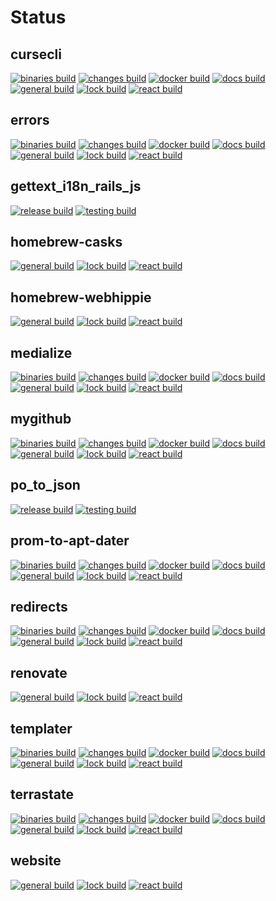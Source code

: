 # Status

## cursecli
[![binaries build](https://github.com/webhippie/cursecli/actions/workflows/binaries.yml/badge.svg)](https://github.com/webhippie/cursecli/actions/workflows/binaries.yml) [![changes build](https://github.com/webhippie/cursecli/actions/workflows/changes.yml/badge.svg)](https://github.com/webhippie/cursecli/actions/workflows/changes.yml) [![docker build](https://github.com/webhippie/cursecli/actions/workflows/docker.yml/badge.svg)](https://github.com/webhippie/cursecli/actions/workflows/docker.yml) [![docs build](https://github.com/webhippie/cursecli/actions/workflows/docs.yml/badge.svg)](https://github.com/webhippie/cursecli/actions/workflows/docs.yml) [![general build](https://github.com/webhippie/cursecli/actions/workflows/general.yml/badge.svg)](https://github.com/webhippie/cursecli/actions/workflows/general.yml) [![lock build](https://github.com/webhippie/cursecli/actions/workflows/lock.yml/badge.svg)](https://github.com/webhippie/cursecli/actions/workflows/lock.yml) [![react build](https://github.com/webhippie/cursecli/actions/workflows/react.yml/badge.svg)](https://github.com/webhippie/cursecli/actions/workflows/react.yml)

## errors
[![binaries build](https://github.com/webhippie/errors/actions/workflows/binaries.yml/badge.svg)](https://github.com/webhippie/errors/actions/workflows/binaries.yml) [![changes build](https://github.com/webhippie/errors/actions/workflows/changes.yml/badge.svg)](https://github.com/webhippie/errors/actions/workflows/changes.yml) [![docker build](https://github.com/webhippie/errors/actions/workflows/docker.yml/badge.svg)](https://github.com/webhippie/errors/actions/workflows/docker.yml) [![docs build](https://github.com/webhippie/errors/actions/workflows/docs.yml/badge.svg)](https://github.com/webhippie/errors/actions/workflows/docs.yml) [![general build](https://github.com/webhippie/errors/actions/workflows/general.yml/badge.svg)](https://github.com/webhippie/errors/actions/workflows/general.yml) [![lock build](https://github.com/webhippie/errors/actions/workflows/lock.yml/badge.svg)](https://github.com/webhippie/errors/actions/workflows/lock.yml) [![react build](https://github.com/webhippie/errors/actions/workflows/react.yml/badge.svg)](https://github.com/webhippie/errors/actions/workflows/react.yml)

## gettext_i18n_rails_js
[![release build](https://github.com/webhippie/gettext_i18n_rails_js/actions/workflows/release.yml/badge.svg)](https://github.com/webhippie/gettext_i18n_rails_js/actions/workflows/release.yml) [![testing build](https://github.com/webhippie/gettext_i18n_rails_js/actions/workflows/testing.yml/badge.svg)](https://github.com/webhippie/gettext_i18n_rails_js/actions/workflows/testing.yml)

## homebrew-casks
[![general build](https://github.com/webhippie/homebrew-casks/actions/workflows/general.yml/badge.svg)](https://github.com/webhippie/homebrew-casks/actions/workflows/general.yml) [![lock build](https://github.com/webhippie/homebrew-casks/actions/workflows/lock.yml/badge.svg)](https://github.com/webhippie/homebrew-casks/actions/workflows/lock.yml) [![react build](https://github.com/webhippie/homebrew-casks/actions/workflows/react.yml/badge.svg)](https://github.com/webhippie/homebrew-casks/actions/workflows/react.yml)

## homebrew-webhippie
[![general build](https://github.com/webhippie/homebrew-webhippie/actions/workflows/general.yml/badge.svg)](https://github.com/webhippie/homebrew-webhippie/actions/workflows/general.yml) [![lock build](https://github.com/webhippie/homebrew-webhippie/actions/workflows/lock.yml/badge.svg)](https://github.com/webhippie/homebrew-webhippie/actions/workflows/lock.yml) [![react build](https://github.com/webhippie/homebrew-webhippie/actions/workflows/react.yml/badge.svg)](https://github.com/webhippie/homebrew-webhippie/actions/workflows/react.yml)

## medialize
[![binaries build](https://github.com/webhippie/medialize/actions/workflows/binaries.yml/badge.svg)](https://github.com/webhippie/medialize/actions/workflows/binaries.yml) [![changes build](https://github.com/webhippie/medialize/actions/workflows/changes.yml/badge.svg)](https://github.com/webhippie/medialize/actions/workflows/changes.yml) [![docker build](https://github.com/webhippie/medialize/actions/workflows/docker.yml/badge.svg)](https://github.com/webhippie/medialize/actions/workflows/docker.yml) [![docs build](https://github.com/webhippie/medialize/actions/workflows/docs.yml/badge.svg)](https://github.com/webhippie/medialize/actions/workflows/docs.yml) [![general build](https://github.com/webhippie/medialize/actions/workflows/general.yml/badge.svg)](https://github.com/webhippie/medialize/actions/workflows/general.yml) [![lock build](https://github.com/webhippie/medialize/actions/workflows/lock.yml/badge.svg)](https://github.com/webhippie/medialize/actions/workflows/lock.yml) [![react build](https://github.com/webhippie/medialize/actions/workflows/react.yml/badge.svg)](https://github.com/webhippie/medialize/actions/workflows/react.yml)

## mygithub
[![binaries build](https://github.com/webhippie/mygithub/actions/workflows/binaries.yml/badge.svg)](https://github.com/webhippie/mygithub/actions/workflows/binaries.yml) [![changes build](https://github.com/webhippie/mygithub/actions/workflows/changes.yml/badge.svg)](https://github.com/webhippie/mygithub/actions/workflows/changes.yml) [![docker build](https://github.com/webhippie/mygithub/actions/workflows/docker.yml/badge.svg)](https://github.com/webhippie/mygithub/actions/workflows/docker.yml) [![docs build](https://github.com/webhippie/mygithub/actions/workflows/docs.yml/badge.svg)](https://github.com/webhippie/mygithub/actions/workflows/docs.yml) [![general build](https://github.com/webhippie/mygithub/actions/workflows/general.yml/badge.svg)](https://github.com/webhippie/mygithub/actions/workflows/general.yml) [![lock build](https://github.com/webhippie/mygithub/actions/workflows/lock.yml/badge.svg)](https://github.com/webhippie/mygithub/actions/workflows/lock.yml) [![react build](https://github.com/webhippie/mygithub/actions/workflows/react.yml/badge.svg)](https://github.com/webhippie/mygithub/actions/workflows/react.yml)

## po_to_json
[![release build](https://github.com/webhippie/po_to_json/actions/workflows/release.yml/badge.svg)](https://github.com/webhippie/po_to_json/actions/workflows/release.yml) [![testing build](https://github.com/webhippie/po_to_json/actions/workflows/testing.yml/badge.svg)](https://github.com/webhippie/po_to_json/actions/workflows/testing.yml)

## prom-to-apt-dater
[![binaries build](https://github.com/webhippie/prom-to-apt-dater/actions/workflows/binaries.yml/badge.svg)](https://github.com/webhippie/prom-to-apt-dater/actions/workflows/binaries.yml) [![changes build](https://github.com/webhippie/prom-to-apt-dater/actions/workflows/changes.yml/badge.svg)](https://github.com/webhippie/prom-to-apt-dater/actions/workflows/changes.yml) [![docker build](https://github.com/webhippie/prom-to-apt-dater/actions/workflows/docker.yml/badge.svg)](https://github.com/webhippie/prom-to-apt-dater/actions/workflows/docker.yml) [![docs build](https://github.com/webhippie/prom-to-apt-dater/actions/workflows/docs.yml/badge.svg)](https://github.com/webhippie/prom-to-apt-dater/actions/workflows/docs.yml) [![general build](https://github.com/webhippie/prom-to-apt-dater/actions/workflows/general.yml/badge.svg)](https://github.com/webhippie/prom-to-apt-dater/actions/workflows/general.yml) [![lock build](https://github.com/webhippie/prom-to-apt-dater/actions/workflows/lock.yml/badge.svg)](https://github.com/webhippie/prom-to-apt-dater/actions/workflows/lock.yml) [![react build](https://github.com/webhippie/prom-to-apt-dater/actions/workflows/react.yml/badge.svg)](https://github.com/webhippie/prom-to-apt-dater/actions/workflows/react.yml)

## redirects
[![binaries build](https://github.com/webhippie/redirects/actions/workflows/binaries.yml/badge.svg)](https://github.com/webhippie/redirects/actions/workflows/binaries.yml) [![changes build](https://github.com/webhippie/redirects/actions/workflows/changes.yml/badge.svg)](https://github.com/webhippie/redirects/actions/workflows/changes.yml) [![docker build](https://github.com/webhippie/redirects/actions/workflows/docker.yml/badge.svg)](https://github.com/webhippie/redirects/actions/workflows/docker.yml) [![docs build](https://github.com/webhippie/redirects/actions/workflows/docs.yml/badge.svg)](https://github.com/webhippie/redirects/actions/workflows/docs.yml) [![general build](https://github.com/webhippie/redirects/actions/workflows/general.yml/badge.svg)](https://github.com/webhippie/redirects/actions/workflows/general.yml) [![lock build](https://github.com/webhippie/redirects/actions/workflows/lock.yml/badge.svg)](https://github.com/webhippie/redirects/actions/workflows/lock.yml) [![react build](https://github.com/webhippie/redirects/actions/workflows/react.yml/badge.svg)](https://github.com/webhippie/redirects/actions/workflows/react.yml)

## renovate
[![general build](https://github.com/webhippie/renovate/actions/workflows/general.yml/badge.svg)](https://github.com/webhippie/renovate/actions/workflows/general.yml) [![lock build](https://github.com/webhippie/renovate/actions/workflows/lock.yml/badge.svg)](https://github.com/webhippie/renovate/actions/workflows/lock.yml) [![react build](https://github.com/webhippie/renovate/actions/workflows/react.yml/badge.svg)](https://github.com/webhippie/renovate/actions/workflows/react.yml)

## templater
[![binaries build](https://github.com/webhippie/templater/actions/workflows/binaries.yml/badge.svg)](https://github.com/webhippie/templater/actions/workflows/binaries.yml) [![changes build](https://github.com/webhippie/templater/actions/workflows/changes.yml/badge.svg)](https://github.com/webhippie/templater/actions/workflows/changes.yml) [![docker build](https://github.com/webhippie/templater/actions/workflows/docker.yml/badge.svg)](https://github.com/webhippie/templater/actions/workflows/docker.yml) [![docs build](https://github.com/webhippie/templater/actions/workflows/docs.yml/badge.svg)](https://github.com/webhippie/templater/actions/workflows/docs.yml) [![general build](https://github.com/webhippie/templater/actions/workflows/general.yml/badge.svg)](https://github.com/webhippie/templater/actions/workflows/general.yml) [![lock build](https://github.com/webhippie/templater/actions/workflows/lock.yml/badge.svg)](https://github.com/webhippie/templater/actions/workflows/lock.yml) [![react build](https://github.com/webhippie/templater/actions/workflows/react.yml/badge.svg)](https://github.com/webhippie/templater/actions/workflows/react.yml)

## terrastate
[![binaries build](https://github.com/webhippie/terrastate/actions/workflows/binaries.yml/badge.svg)](https://github.com/webhippie/terrastate/actions/workflows/binaries.yml) [![changes build](https://github.com/webhippie/terrastate/actions/workflows/changes.yml/badge.svg)](https://github.com/webhippie/terrastate/actions/workflows/changes.yml) [![docker build](https://github.com/webhippie/terrastate/actions/workflows/docker.yml/badge.svg)](https://github.com/webhippie/terrastate/actions/workflows/docker.yml) [![docs build](https://github.com/webhippie/terrastate/actions/workflows/docs.yml/badge.svg)](https://github.com/webhippie/terrastate/actions/workflows/docs.yml) [![general build](https://github.com/webhippie/terrastate/actions/workflows/general.yml/badge.svg)](https://github.com/webhippie/terrastate/actions/workflows/general.yml) [![lock build](https://github.com/webhippie/terrastate/actions/workflows/lock.yml/badge.svg)](https://github.com/webhippie/terrastate/actions/workflows/lock.yml) [![react build](https://github.com/webhippie/terrastate/actions/workflows/react.yml/badge.svg)](https://github.com/webhippie/terrastate/actions/workflows/react.yml)

## website
[![general build](https://github.com/webhippie/website/actions/workflows/general.yml/badge.svg)](https://github.com/webhippie/website/actions/workflows/general.yml) [![lock build](https://github.com/webhippie/website/actions/workflows/lock.yml/badge.svg)](https://github.com/webhippie/website/actions/workflows/lock.yml) [![react build](https://github.com/webhippie/website/actions/workflows/react.yml/badge.svg)](https://github.com/webhippie/website/actions/workflows/react.yml)
